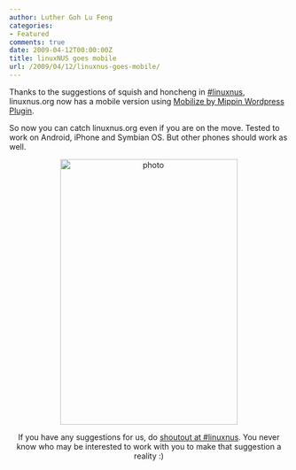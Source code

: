 ```yaml
---
author: Luther Goh Lu Feng
categories:
- Featured
comments: true
date: 2009-04-12T00:00:00Z
title: linuxNUS goes mobile
url: /2009/04/12/linuxnus-goes-mobile/
---
```


Thanks to the suggestions of squish and honcheng in <a href="http://www.mibbit.com/?server=irc.freenode.net&nick=put_ur_name&pass=&channel=%23linuxnus">#linuxnus</a>, linuxnus.org now has a mobile version using <a href="http://code.google.com/p/mippin-dev/wiki/WordPressPlugin">Mobilize by Mippin Wordpress Plugin</a>.

So now you can catch linuxnus.org even if you are on the move. Tested to work on Android, iPhone and Symbian OS. But other phones should work as well.

<div align="center">
<p><a href="/img/2009/04/photo.jpg"><img src="/img/2009/04/photo.jpg" alt="photo" title="photo" width="320" height="480" class="aligncenter size-full wp-image-510" /></a></p?</div>

If you have any suggestions for us, do <a href="http://www.mibbit.com/?server=irc.freenode.net&nick=put_ur_name&pass=&channel=%23linuxnus">shoutout at #linuxnus</a>. You never know who may be interested to work with you to make that suggestion a reality :)
